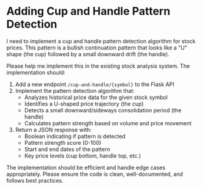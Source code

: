 # Adding Cup and Handle Pattern Detection

I need to implement a cup and handle pattern detection algorithm for stock prices. This pattern is a bullish continuation pattern that looks like a "U" shape (the cup) followed by a small downward drift (the handle).

Please help me implement this in the existing stock analysis system. The implementation should:

1. Add a new endpoint `/cup-and-handle/{symbol}` to the Flask API
2. Implement the pattern detection algorithm that:
   - Analyzes historical price data for the given stock symbol
   - Identifies a U-shaped price trajectory (the cup)
   - Detects a small downward/sideways consolidation period (the handle)
   - Calculates pattern strength based on volume and price movement
3. Return a JSON response with:
   - Boolean indicating if pattern is detected
   - Pattern strength score (0-100)
   - Start and end dates of the pattern
   - Key price levels (cup bottom, handle top, etc.)

The implementation should be efficient and handle edge cases appropriately. Please ensure the code is clean, well-documented, and follows best practices.
